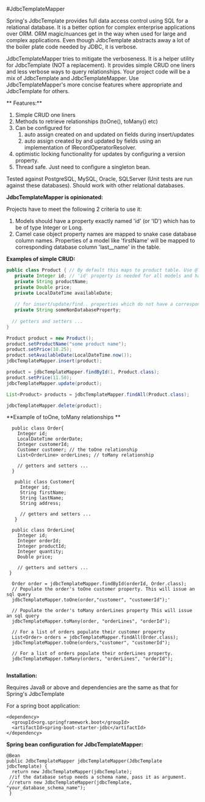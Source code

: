 #JdbcTemplateMapper

Spring's JdbcTemplate provides full data access control using SQL for a relational database. It is a better option for complex enterprise applications over ORM. ORM magic/nuances get in the way when used for large and complex applications. Even though JdbcTemplate abstracts away a lot of the boiler plate code needed by JDBC, it is verbose.

JdbcTemplateMapper tries to mitigate the verboseness. It is a helper utility for JdbcTemplate (NOT a replacement). It provides simple CRUD one liners and less verbose ways to query relationships. Your project code will be a mix of
JdbcTemplate and JdbcTemplateMapper. Use JdbcTemplateMapper's more concise features where appropriate and JdbcTemplate for others.

** Features:** 
 1. Simple CRUD one liners
 2. Methods to retrieve relationships (toOne(), toMany() etc)
 3. Can be configured for
    1. auto assign created on and updated on fields during insert/updates
    2. auto assign created by and updated by fields using an implementation of IRecordOperatorResolver.
 4. optimistic locking functionality for updates by configuring a version property.
 5. Thread safe. Just need to configure a singleton bean.
 
Tested against PostgreSQL, MySQL, Oracle, SQLServer (Unit tests are run against these databases). Should work with other relational databases.

 **JdbcTemplateMapper is opinionated:** 
 
 Projects have to meet the following 2 criteria to use it:
 1. Models should have a property exactly named 'id' (or 'ID') which has to be of type Integer or Long.
 2. Camel case object property names are mapped to snake case database column names. Properties of a model like 'firstName' will be mapped to corresponding database column 'last__name' in the table. 
 
 **Examples of simple CRUD:** 
 
 ```java
 public class Product { // By default this maps to product table. Use @Table(name="some_other_tablename") to override default table name
    private Integer id; // 'id' property is needed for all models and has to be of type Integer or Long
    private String productName;
    private Double price;
    private LocalDateTime availableDate;
    
    // for insert/update/find.. properties which do not have a corresponding snake case column in database table will be ignored
    private String someNonDatabaseProperty;
    
   // getters and setters ...
 }
 
 Product product = new Product();
 product.setProductName("some product name");
 product.setPrice(10.25);
 product.setAvailableDate(LocalDateTime.now());
 jdbcTemplateMapper.insert(product);

 product = jdbcTemplateMapper.findById(1, Product.class);
 product.setPrice(11.50); 
 jdbcTemplateMapper.update(product);
 
 List<Product> products = jdbcTemplateMapper.findAll(Product.class);
 
 jdbcTemplateMapper.delete(product);
 
 ```
 
 **Example of toOne, toMany relationships **
 
 ```
   public class Order{
     Integer id;
     LocalDateTime orderDate;
     Integer customerId; 
     Customer customer; // the toOne relationship
     List<OrderLine> orderLines; // toMany relationship
     
     // getters and setters ...
   }
    
    public class Customer{
      Integer id;
      String firstName;
      String lastName;
      String address;
      
      // getters and setters ...
    }
    
   public class OrderLine{
     Integer id;
     Integer orderId; 
     Integer productId;
     Integer quantity;
     Double price;
     
     // getters and setters ...
  }
    
   Order order = jdbcTemplateMapper.findById(orderId, Order.class);
   // Populate the order's toOne customer property. This will issue an sql query
   jdbcTemplateMapper.toOne(order,"customer", "customerId");'
   
   // Populate the order's toMany orderLines property This will issue an sql query
   jdbcTemplateMapper.toMany(order, "orderLines", "orderId");
   
   // For a list of orders populate their customer property
   List<Order> orders = jdbcTemplateMapper.findAll(Order.class);
   jdbcTemplateMapper.toOne(orders,"customer", "customerId");
   
   // For a list of orders populate their orderLines property. 
   jdbcTemplateMapper.toMany(orders, "orderLines", "orderId");
   
 ```
 
 **Installation:** 
 
 Requires Java8 or above and dependencies are the same as that for Spring's JdbcTemplate
 
 For a spring boot application:
 
 ```
 <dependency>
   <groupId>org.springframework.boot</groupId>
   <artifactId>spring-boot-starter-jdbc</artifactId>
 </dependency>
 ```
 
 **Spring bean configuration for JdbcTemplateMapper:** 
 
 ```
 @Bean
 public JdbcTemplateMapper jdbcTemplateMapper(JdbcTemplate jdbcTemplate) {
   return new JdbcTemplateMapper(jdbcTemplate);   
  //if the database setup needs a schema name, pass it as argument.
  //return new JdbcTemplateMapper(jdbcTemplate, "your_database_schema_name");   
  }
  ```
